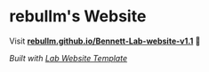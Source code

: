 
# rebullm's Website

Visit **[rebullm.github.io/Bennett-Lab-website-v1.1](https://rebullm.github.io/Bennett-Lab-website-v1.1)** 🚀

_Built with [Lab Website Template](https://greene-lab.gitbook.io/lab-website-template-docs)_

